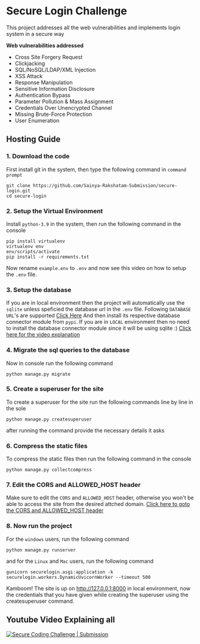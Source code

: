 # Secure Login Challenge
This project addresses all the web vulnerabilities and implements login system in a secure way

**Web vulnerabilities addressed**
- Cross Site Forgery Request
- Clickjacking
- SQL/NoSQL/LDAP/XML Injection
- XSS Attack
- Response Manipulation
- Sensitive Information Disclosure
- Authentication Bypass
- Parameter Pollution & Mass Assignment
- Credentials Over Unencrypted Channel
- Missing Brute-Force Protection
- User Enumeration

## **Hosting Guide**

### 1. Download the code
First install git in the system, then type the following command in `command prompt`
```console
git clone https://github.com/Sainya-Rakshatam-Submission/secure-login.git
cd secure-login
```

### 2. Setup the Virtual Environment
Install `python-3.9` in the system, then run the following command in the console
```console
pip install virtualenv
virtualenv env
env/scripts/activate
pip install -r requirements.txt
```
Now rename `example.env` to `.env` and now see this video on how to setup the `.env` file.

### 3. Setup the database
If you are in local environment then the project will automatically use the `sqlite` unless speficied the database url in the `.env` file.
Following `DATABASE URL`'s are supported [Click Here](https://github.com/jacobian/dj-database-url#url-schema)
And then install its respective database connector module from `pypi`.
If you are in `LOCAL` environment then no need to install the database connector module since it will be using sqlite :)
[Click here for the video explanation](https://youtu.be/6iw5sA89gMo)

### 4. Migrate the sql queries to the database
Now in console run the following command
```console
python manage.py migrate
```
### 5. Create a superuser for the site
To create a superuser for the site run the following commands line by line in the sole
```console
python manage.py createsuperuser
```
after running the command provide the necessary details it asks

### 6. Compress the static files
To compress the static files then run the following command in the console
```console
python manage.py collectcompress
```

### 7. Edit the CORS and ALLOWED_HOST header
Make sure to edit the `CORS` and `ALLOWED_HOST` header, otherwise you won't be able to access the site from the desired attched domain. [Click here to goto the CORS and ALLOWED_HOST header](https://github.com/Sainya-Rakshatam-Submission/secure-login/blob/master/securelogin/settings.py#L172)

### 8. Now run the project
For the `windows` users, run the following command
```console
python manage.py runserver
```

and for the `Linux` and `Mac` users, run the following command
```console
gunicorn securelogin.asgi:application -k securelogin.workers.DynamicUvicornWorker --timeout 500
```

Kamboom! The site is up on http://127.0.0.1:8000 in local environment, now the credentials that you have given while creating the superuser using the createsuperuser command.

## Youtube Video Explaining all

[![Secure Coding Challenge | Submission](http://img.youtube.com/vi/6iw5sA89gMo/0.jpg)](http://www.youtube.com/watch?v=6iw5sA89gMo "Secure Coding Challenge | Submission")
